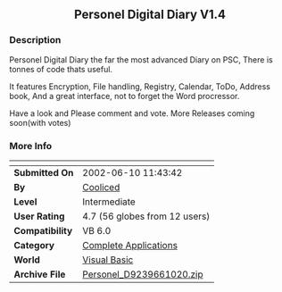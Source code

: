 ﻿<div align="center">

## Personel Digital Diary V1\.4


</div>

### Description

Personel Digital Diary the far the most advanced Diary on PSC, There is tonnes of code thats useful.

It features Encryption, File handling, Registry, Calendar, ToDo, Address book, And a great interface, not to forget the Word procressor.

Have a look and Please comment and vote. More Releases coming soon(with votes)
 
### More Info
 


<span>             |<span>
---                |---
**Submitted On**   |2002-06-10 11:43:42
**By**             |[Cooliced](https://github.com/Planet-Source-Code/PSCIndex/blob/master/ByAuthor/cooliced.md)
**Level**          |Intermediate
**User Rating**    |4.7 (56 globes from 12 users)
**Compatibility**  |VB 6\.0
**Category**       |[Complete Applications](https://github.com/Planet-Source-Code/PSCIndex/blob/master/ByCategory/complete-applications__1-27.md)
**World**          |[Visual Basic](https://github.com/Planet-Source-Code/PSCIndex/blob/master/ByWorld/visual-basic.md)
**Archive File**   |[Personel\_D9239661020\.zip](https://github.com/Planet-Source-Code/cooliced-personel-digital-diary-v1-4__1-35671/archive/master.zip)








